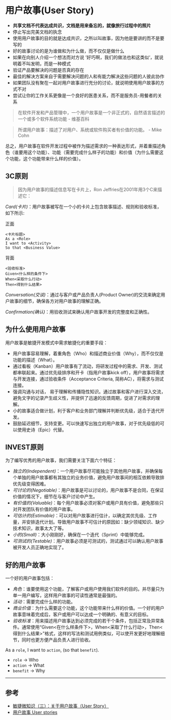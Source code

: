 # 用户故事(User Story)

- **共享文档不代表达成共识，文档是用来备忘的，就像旅行过程中的照片**
- 停止写出完美文档的执念
- 使用用户故事的目的就是达成共识，之所以叫故事，因为他是要讲的而不是要写的
- 好的故事讨论的是为谁做和为什么做，而不仅仅是做什么
- 如果在向别人介绍一个想法而对方说 ’好巧啊，我们的做法也和这类似‘，就说明着不叫发明，而是一种模式
- 验证产品要解决的问题是否真的存在
- 最佳的解决方案来自于需要解决问题的人和有能力解决这些问题的人彼此协作
- 如果团队没有聚在一起对用户故事进行充分的讨论，就说明使用用户故事的方式不对
- 尝试让你的工作关系更像是一个良好的医患关系，而不是服务员-用餐者的关系

> 在软件开发和产品管理中，一个用户故事是一个非正式的，自然语言描述的一个或多个软件系统功能 - 维基百科

> 所谓用户故事：描述了对用户、系统或软件购买者有价值的功能。 - Mike Cohn

总之，用户故事在软件开发过程中被作为描述需求的一种表达形式，并着重描述角色（谁要用这个功能）、功能（需要完成什么样子的功能）和价值（为什么需要这个功能，这个功能带来什么样的价值）。

## 3C原则

> 因为用户故事的描述信息写在卡片上，Ron Jeffries在2001年用3个C来描述它：

*Card(卡⽚)*：用户故事被写在一个小的卡片上包含故事描述、规则和验收标准，如下所示:

正面

```
<卡片标题>
As a <Role>
I want to <Activity>
So that <Business Value>
```

背面

```
<验收标准>
Given<什么样的条件下>
When<采取什么行动>
Then<得到什么结果>
```

*Conversation(交谈)*：通过与客户或产品负责人(Product Owner)的交流来确定用户故事的细节，确保各方对用户故事的理解正确。

*Confirmation(确认)*：用验收测试来确认用户故事开发的完整度和正确性。

## 为什么使用用户故事

用户故事是敏捷开发模式中需求敏捷化的重要手段：

- 用户故事容易理解，着重角色（Who）和描述商业价值（Why），而不仅仅是功能的描述（What）。
- 通过看板（Kanban）用户故事有了流动，将研发过程中的需求、开发、测试都串联起来。通过优先级排序和开卡（指用户故事kick off），用户故事将需求与开发连接，通过验收条件（Acceptance Criteria, 简称AC），将需求与测试连接。
- 强调沟通与对话， 易于理解和传播隐性知识。通过故事和客户进行深入交流，避免文字的记录产生歧义性，并提供了迅速的反馈周期，促进了对需求的理解。
- 小的故事适合做计划，利于客户和业务部门理解并判断优先级，适合于迭代开发。
- 鼓励延迟细节，支持变更。可以快速写出独立的用户故事，对于优先级低的可以使用史诗（Epic）代替。

## INVEST原则

为了编写优秀的用户故事，我们需要关注下面六个特征：

- *独立的(Independent)*：一个用户故事尽可能独立于其他用户故事，并确保每个单独的用户故事都有其独立的业务价值，避免用户故事间的相互依赖导致排优先级变得困难。
- *可讨论的(Negotiable)*：用户故事是可以讨论的，用户故事不是合同，在保证价值的情况下，细节在与客户讨论中产生。
- *有价值的(Valuable)*：每个用户故事必须对客户或用户具有价值，避免那些只对开发团队有价值的用户故事。
- *可估计的(Estimable)*：可以对用户故事进⾏估计，以确定其优先级、工作量，并安排迭代计划。导致用户故事不可估计的原因如：缺少领域知识、缺少技术知识，故事太大了等。
- *小的(Small)*：大小刚刚好，确保在一个迭代（Sprint）中能够完成。
- *可测试的(Testable)*：用户故事必须是可测试的，测试通过可以确认用户故事被开发人员正确地实现了。

## 好的用户故事

一个好的用户故事包括：

- *角色*：谁要使用这个功能，了解客户或用户使用我们软件的目的。并尽量只为单一用户编写，这样用户故事的可读性通常是最强的。
- *活动*：需要完成什么样的功能。
- *商业价值*：为什么需要这个功能，这个功能带来什么样的价值。一个好的用户故事意味着完成后，客户或用户可以达成一个明确的、有意义的目标。
- *验收标准*：用来描述用户故事达到必须完成的若干个条件，包括正常及异常条件。通常使用“Given<在什么样条件下>，When<采取了什么行动>，Then<得到什么结果>”格式，这样的写法和测试用例类似，可以使开发更好地理解细节，同时也更方便产品负责人进行验收。

As a `role`, I want to `action`, (so that `benefit`).

- `role` -> Who
- `action` -> What
- `benefit` -> Why

--------------------------------------------------------

## 参考

- [敏捷微知识（三）：关于用户故事（User Story）](https://zhuanlan.zhihu.com/p/480197192)
- [用户故事 User stories](https://zhuanlan.zhihu.com/p/105986421)
